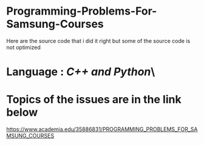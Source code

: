 # Programming-Problems-For-Samsung-Courses

Here are the source code that i did it right but some of the source code is not optimized

# Language : *C++ and Python*\


# Topics of the issues are in the link below

https://www.academia.edu/35886831/PROGRAMMING_PROBLEMS_FOR_SAMSUNG_COURSES
